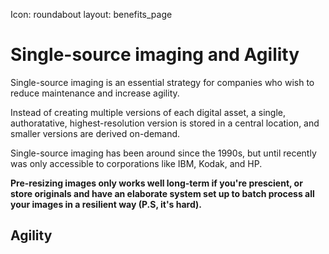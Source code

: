 Icon: roundabout
layout: benefits_page

# Single-source imaging and Agility

Single-source imaging is an essential strategy for companies who wish to reduce maintenance and increase agility.

Instead of creating multiple versions of each digital asset, a single, authoratative, highest-resolution version is stored in a central location, and smaller versions are derived on-demand.

Single-source imaging has been around since the 1990s, but until recently was only accessible to corporations like IBM, Kodak, and HP.

**Pre-resizing images only works well long-term if you're prescient, or store originals and have an elaborate system set up to batch process all your images in a resilient way (P.S, it's hard).**

## Agility

